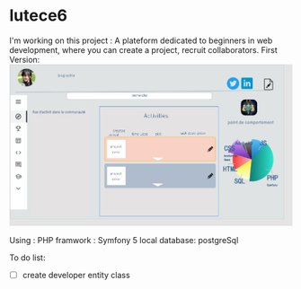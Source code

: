 # lutece6
I'm working on this project : 
A plateform dedicated to beginners in web development, where you can create a project, recruit collaborators.
First Version:
<img src="https://raw.githubusercontent.com/dev-dl/lutece6/master/images_readme/developerPage.jpg" width="600" >

Using :
PHP framwork : Symfony 5
local database: postgreSql

To do list:
- [ ] create developer entity class
